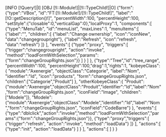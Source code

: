 [INFO [!Query!]|I]
[OBJ [!I::Module!]|[!I::TypeChild!]|O]
{"form":
	{"type":"VBox", "id":"FT:[!I::Module!]/[!I::TypeChild!]", "label":"[!O::getDescription()!]", "percentWidth":100, "percentHeight":100, 
	"setStyle":{"closable":0,"verticalGap":0},"localProxy":1, 
	"components":[
		{"type":"MenuTab", "id":"menuList", "maxLines":1,
			"menuItems":[
				{"label":"", "children":[
					{"label":"Change ownership", "icon":"iconNew", "data":"changegroupright"},
					{"label":"Refresh", "icon":"refresh", "data":"refresh"}
				]}
			],
			"events":[
				{"type":"proxy",
					"triggers":[
						{"trigger":"changegroupright", "action":"invoke", "method":"loadFormWithSelection","params":{"form":"changeGroupRights.json"}}
					]
				}
			]
		},
		{"type":"Tree","id":"tree_range", "percentWidth":100, "percentHeight":100,"drag":1,"rights":1,
			"kobeyeClass":{
				"module":"Axenergie",
				"objectClass":"Categorie",
				"label":"Nom",
				"identifier":"Id",
				"icon":"products",
				"form":"changeGroupRights.json",
				"children":["Categorie","Produit"]
			},
			"otherKobeyeClass":{
				"Produit":{"module":"Axenergie","objectClass":"Produit","identifier":"Id","label":"Nom","form":"changeGroupRights.json", "iconField":"Image", "children":["Modele"]},
				"Modele":{"module":"Axenergie","objectClass":"Modele","identifier":"Id","label":"Nom","form":"changeGroupRights.json", "iconField":"CodeBarre"}
			},
			"events":[
				{"type":"dblclick","action":"invoke","method":"loadFormWithSelection","params":{"form":"changeGroupRights.json"}},
				{"type":"proxy","triggers":[
					{"trigger":"refresh", "action":"invoke", "method":"loadData"}
				]}
			],
			"actions":[
				{"type":"init", "action":"loadData"}
			]
		}
	],
	"actions":[
	]
	}
}